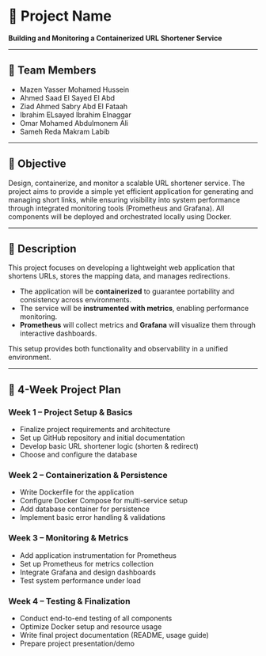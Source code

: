 # 🚀 Project Name  
**Building and Monitoring a Containerized URL Shortener Service**

---

## 👥 Team Members  

- Mazen Yasser Mohamed Hussein  
- Ahmed Saad El Sayed El Abd  
- Ziad Ahmed Sabry Abd El Fataah  
- Ibrahim ELsayed Ibrahim Elnaggar  
- Omar Mohamed Abdulmonem Ali  
- Sameh Reda Makram Labib  

---

## 🎯 Objective  

Design, containerize, and monitor a scalable URL shortener service. The project aims to provide a simple yet efficient application for generating and managing short links, while ensuring visibility into system performance through integrated monitoring tools (Prometheus and Grafana). All components will be deployed and orchestrated locally using Docker.  

---

## 📖 Description  

This project focuses on developing a lightweight web application that shortens URLs, stores the mapping data, and manages redirections.  

- The application will be **containerized** to guarantee portability and consistency across environments.  
- The service will be **instrumented with metrics**, enabling performance monitoring.  
- **Prometheus** will collect metrics and **Grafana** will visualize them through interactive dashboards.  

This setup provides both functionality and observability in a unified environment.  

---

## 📅 4-Week Project Plan  

### **Week 1 – Project Setup & Basics**  
- Finalize project requirements and architecture  
- Set up GitHub repository and initial documentation  
- Develop basic URL shortener logic (shorten & redirect)  
- Choose and configure the database  

### **Week 2 – Containerization & Persistence**  
- Write Dockerfile for the application  
- Configure Docker Compose for multi-service setup  
- Add database container for persistence  
- Implement basic error handling & validations  

### **Week 3 – Monitoring & Metrics**  
- Add application instrumentation for Prometheus  
- Set up Prometheus for metrics collection  
- Integrate Grafana and design dashboards  
- Test system performance under load  

### **Week 4 – Testing & Finalization**  
- Conduct end-to-end testing of all components  
- Optimize Docker setup and resource usage  
- Write final project documentation (README, usage guide)  
- Prepare project presentation/demo  
